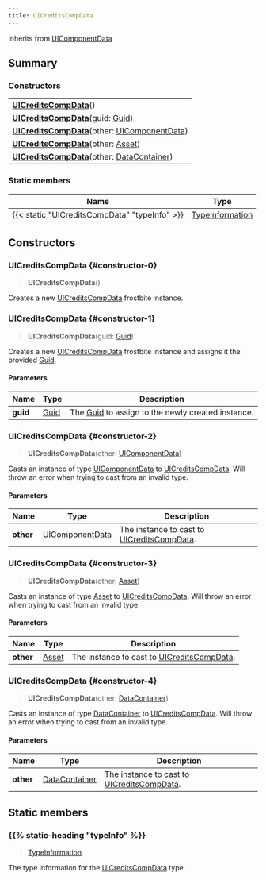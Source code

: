 ```yaml
---
title: UICreditsCompData
---
```


Inherits from 
[UIComponentData](/vext/ref/fb/uicomponentdata)

## Summary
### Constructors
| |
| ----------- |
| **[UICreditsCompData](#constructor-0)**() |
| **[UICreditsCompData](#constructor-1)**(guid: [Guid](/vext/ref/shared/class/guid)) |
| **[UICreditsCompData](#constructor-2)**(other: [UIComponentData](/vext/ref/fb/uicomponentdata)) |
| **[UICreditsCompData](#constructor-3)**(other: [Asset](/vext/ref/fb/asset)) |
| **[UICreditsCompData](#constructor-4)**(other: [DataContainer](/vext/ref/shared/class/datacontainer)) |

### Static members
| Name | Type |
| ---- | ---- |
| {{< static "UICreditsCompData" "typeInfo" >}} | [TypeInformation](/vext/ref/shared/class/typeinformation) |

## Constructors
### UICreditsCompData {#constructor-0}
> **UICreditsCompData**()

Creates a new [UICreditsCompData](/vext/ref/fb/uicreditscompdata) frostbite instance.

### UICreditsCompData {#constructor-1}
> **UICreditsCompData**(guid: [Guid](/vext/ref/shared/class/guid))

Creates a new [UICreditsCompData](/vext/ref/fb/uicreditscompdata) frostbite instance and assigns it the provided [Guid](/vext/ref/shared/class/guid).

#### Parameters
| Name | Type | Description |
| ---- | ---- | ----------- |
| **guid** | [Guid](/vext/ref/shared/class/guid) | The [Guid](/vext/ref/shared/class/guid) to assign to the newly created instance. |

### UICreditsCompData {#constructor-2}
> **UICreditsCompData**(other: [UIComponentData](/vext/ref/fb/uicomponentdata))

Casts an instance of type [UIComponentData](/vext/ref/fb/uicomponentdata) to [UICreditsCompData](/vext/ref/fb/uicreditscompdata). Will throw an error when trying to cast from an invalid type.

#### Parameters
| Name | Type | Description |
| ---- | ---- | ----------- |
| **other** | [UIComponentData](/vext/ref/fb/uicomponentdata) | The instance to cast to [UICreditsCompData](/vext/ref/fb/uicreditscompdata). |

### UICreditsCompData {#constructor-3}
> **UICreditsCompData**(other: [Asset](/vext/ref/fb/asset))

Casts an instance of type [Asset](/vext/ref/fb/asset) to [UICreditsCompData](/vext/ref/fb/uicreditscompdata). Will throw an error when trying to cast from an invalid type.

#### Parameters
| Name | Type | Description |
| ---- | ---- | ----------- |
| **other** | [Asset](/vext/ref/fb/asset) | The instance to cast to [UICreditsCompData](/vext/ref/fb/uicreditscompdata). |

### UICreditsCompData {#constructor-4}
> **UICreditsCompData**(other: [DataContainer](/vext/ref/shared/class/datacontainer))

Casts an instance of type [DataContainer](/vext/ref/shared/class/datacontainer) to [UICreditsCompData](/vext/ref/fb/uicreditscompdata). Will throw an error when trying to cast from an invalid type.

#### Parameters
| Name | Type | Description |
| ---- | ---- | ----------- |
| **other** | [DataContainer](/vext/ref/shared/class/datacontainer) | The instance to cast to [UICreditsCompData](/vext/ref/fb/uicreditscompdata). |

## Static members
### {{% static-heading "typeInfo" %}}
> [TypeInformation](/vext/ref/shared/class/typeinformation)

The type information for the [UICreditsCompData](/vext/ref/fb/uicreditscompdata) type.

